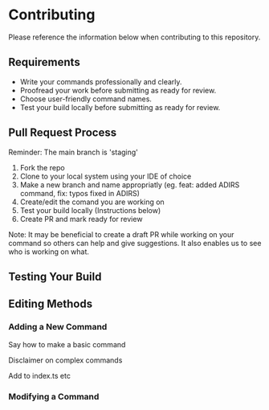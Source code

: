 # Contributing

Please reference the information below when contributing to this repository.

## Requirements

* Write your commands professionally and clearly.
* Proofread your work before submitting as ready for review.
* Choose user-friendly command names.
* Test your build locally before submitting as ready for review.

## Pull Request Process
Reminder: The main branch is 'staging'

1. Fork the repo
2. Clone to your local system using your IDE of choice
3. Make a new branch and name appropriatly (eg. feat: added ADIRS command, fix: typos fixed in ADIRS)
4. Create/edit the comand you are working on
5. Test your build locally (Instructions below)
6. Create PR and mark ready for review

Note: It may be beneficial to create a draft PR while working on your command so others can help and give suggestions. It also enables us to see who is working on what.

## Testing Your Build


## Editing Methods

### Adding a New Command

Say how to make a basic command

Disclaimer on complex commands

Add to index.ts etc

### Modifying a Command

